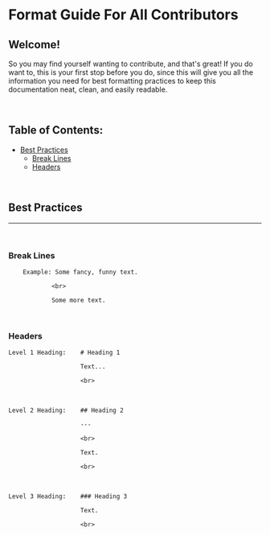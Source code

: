 # Format Guide For All Contributors

## Welcome!

So you may find yourself wanting to contribute, and that's great! If you do want to, this is your first stop before you do, since this will give you all the information you need for best formatting practices to keep this documentation neat, clean, and easily readable.

<br>

## Table of Contents:

- [Best Practices](#best-practices)
  - [Break Lines](#break-lines)
  - [Headers](#headers)

<br>

## Best Practices

---

<br>

### Break Lines


        Example: Some fancy, funny text.

                <br>

                Some more text.

<br>

### Headers

    Level 1 Heading:    # Heading 1
                
                        Text...

                        <br>

<br>

    Level 2 Heading:    ## Heading 2

                        ---

                        <br>

                        Text.

                        <br>

<br>

    Level 3 Heading:    ### Heading 3

                        Text.

                        <br>

